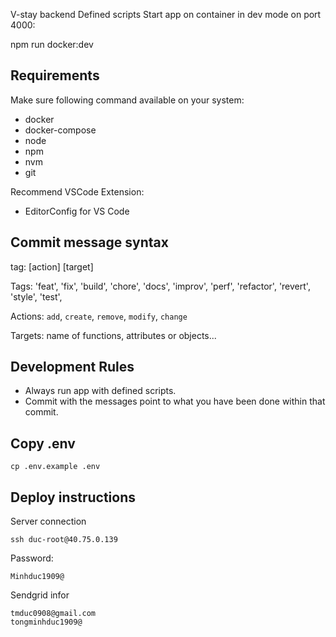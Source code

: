 V-stay backend
Defined scripts
Start app on container in dev mode on port 4000:

npm run docker:dev

## Requirements

Make sure following command available on your system:

- docker
- docker-compose
- node
- npm
- nvm
- git

Recommend VSCode Extension:

- EditorConfig for VS Code

## Commit message syntax

tag: [action] [target]

Tags:
'feat',
'fix',
'build',
'chore',
'docs',
'improv',
'perf',
'refactor',
'revert',
'style',
'test',

Actions: `add`, `create`, `remove`, `modify`, `change`

Targets: name of functions, attributes or objects...

## Development Rules

- Always run app with defined scripts.
- Commit with the messages point to what you have been done within that commit.

## Copy .env

```
cp .env.example .env
```

## Deploy instructions

Server connection

```
ssh duc-root@40.75.0.139
```

Password:

```
Minhduc1909@
```

Sendgrid infor

```
tmduc0908@gmail.com
tongminhduc1909@
```

